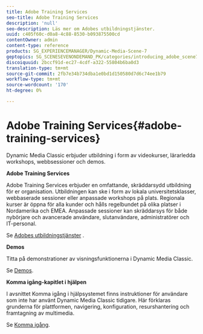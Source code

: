 ```yaml
---
title: Adobe Training Services
seo-title: Adobe Training Services
description: 'null'
seo-description: Läs mer om Adobes utbildningstjänster.
uuid: c405f60c-d0a8-4c88-8530-b093875500cd
contentOwner: admin
content-type: reference
products: SG_EXPERIENCEMANAGER/Dynamic-Media-Scene-7
geptopics: SG_SCENESEVENONDEMAND_PK/categories/introducing_adobe_scene7
discoiquuid: 2bccf91d-ec27-4cdf-a322-55804b6ba0d3
translation-type: tm+mt
source-git-commit: 2fb7e34b734dba1e0bd1d150580d7d6c74ee1b79
workflow-type: tm+mt
source-wordcount: '170'
ht-degree: 0%

---
```



# Adobe Training Services{#adobe-training-services}

Dynamic Media Classic erbjuder utbildning i form av videokurser, lärarledda workshops, webbsessioner och demos.

**Adobe Training Services**

Adobe Training Services erbjuder en omfattande, skräddarsydd utbildning för er organisation. Utbildningen kan ske i form av lokala universitetsklasser, webbaserade sessioner eller anpassade workshops på plats. Regionala kurser är öppna för alla kunder och hålls regelbundet på olika platser i Nordamerika och EMEA. Anpassade sessioner kan skräddarsys för både nybörjare och avancerade användare, slutanvändare, administratörer och IT-personal.

Se [Adobes utbildningstjänster](https://training.adobe.com/training.html) [](https://www.adobe.com/go/learn_sc7_trainingrequest_en).

**Demos**

Titta på demonstrationer av visningsfunktionerna i Dynamic Media Classic.

Se [Demos](https://www.adobe.com/solutions/web-experience-management/rich-media-assets-demos.html).

**Komma igång-kapitlet i hjälpen**

I avsnittet Komma igång i hjälpsystemet finns instruktioner för användare som inte har använt Dynamic Media Classic tidigare. Här förklaras grunderna för plattformen, navigering, konfiguration, resurshantering och framtagning av multimedia.

Se [Komma igång](scene7-platform-overview.md).